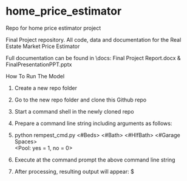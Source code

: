 # home_price_estimator
Repo for home price estimator project

Final Project repository. All code, data and documentation for the Real Estate Market Price Estimator

Full documentation can be found in \docs: Final Project Report.docx & FinalPresentationPPT.pptx

How To Run The Model

1. Create a new repo folder

2. Go to the new repo folder and clone this Github repo

3. Start a command shell in the newly cloned repo

4. Prepare a command line string including arguments as follows:

5. python rempest_cmd.py <#Beds> <#Bath> <#HlfBath> <#Garage Spaces> <Total Covered Parking> \
			                   <Year Built> <Pool: yes = 1, no = 0> <Square Footage> <Acres>

6. Execute at the command prompt the above command line string

7. After processing, resulting output will appear: $<Estimated Home Price>
